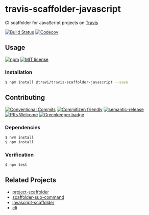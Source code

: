 # travis-scaffolder-javascript

CI scaffolder for JavaScript projects on [Travis](https:///travis-ci.com)

<!-- status badges -->
[![Build Status][ci-badge]][ci-link]
[![Codecov](https://img.shields.io/codecov/c/github/travi/travis-scaffolder-javascript.svg)](https://codecov.io/github/travi/travis-scaffolder-javascript)

## Usage

<!-- consumer badges -->
[![npm][npm-badge]][npm-link]
[![MIT license][license-badge]][license-link]

### Installation

```sh
$ npm install @travi/travis-scaffolder-javascript --save
```

## Contributing

<!-- contribution badges -->
[![Conventional Commits][commit-convention-badge]][commit-convention-link]
[![Commitizen friendly][commitizen-badge]][commitizen-link]
[![semantic-release](https://img.shields.io/badge/%20%20%F0%9F%93%A6%F0%9F%9A%80-semantic--release-e10079.svg)](https://github.com/semantic-release/semantic-release)
[![PRs Welcome][PRs-badge]][PRs-link]
[![Greenkeeper badge](https://badges.greenkeeper.io/travi/travis-scaffolder-javascript.svg)](https://greenkeeper.io/)

### Dependencies

```sh
$ nvm install
$ npm install
```

### Verification

```sh
$ npm test
```

## Related Projects

* [project-scaffolder](https://npm.im/@travi/project-scaffolder)
* [scaffolder-sub-command](https://github.com/travi/scaffolder-sub-command)
* [javascript-scaffolder](https://github.com/travi/javascript-scaffolder)
* [cli](https://npm.im/@travi/cli)

[npm-link]: https://www.npmjs.com/package/@travi/travis-scaffolder-javascript
[npm-badge]: https://img.shields.io/npm/v/@travi/travis-scaffolder-javascript.svg
[license-link]: LICENSE
[license-badge]: https://img.shields.io/github/license/travi/travis-scaffolder-javascript.svg
[ci-link]: https://travis-ci.com/travi/travis-scaffolder-javascript
[ci-badge]: https://img.shields.io/travis/com/travi/travis-scaffolder-javascript/master.svg
[commit-convention-link]: https://conventionalcommits.org
[commit-convention-badge]: https://img.shields.io/badge/Conventional%20Commits-1.0.0-yellow.svg
[commitizen-link]: http://commitizen.github.io/cz-cli/
[commitizen-badge]: https://img.shields.io/badge/commitizen-friendly-brightgreen.svg
[PRs-link]: http://makeapullrequest.com
[PRs-badge]: https://img.shields.io/badge/PRs-welcome-brightgreen.svg
